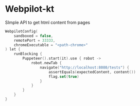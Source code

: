 # Webpilot-kt

SImple API to get html content from pages

```kotlin
WebpilotConfig(
    sandboxed = false,
    remotePort = 33333,
    chromeExecutable = "<path-chrome>"
) let {
    runBlocking {
        Puppeteer().start(it).use { robot ->
            robot.newTab {
                navigate("http://localhost:8080/tests") {
                    assertEquals(expectedContent, content())
                    flag.set(true)
                }
            }
        }
    }
}
```
